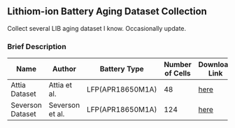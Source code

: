 ##  Lithiom-ion Battery Aging Dataset Collection
Collect several LIB aging dataset I know. Occasionally update.

### Brief Description
| **Name**         | **Author**      | **Battery Type** | **Number of Cells** | **Download Link**                                        |
|------------------|-----------------|------------------|---------------------|----------------------------------------------------------|
| Attia Dataset    | Attia et al.    | LFP(APR18650M1A) | 48                  | [here](https://data.matr.io/1/projects/5d80e633f405260001c0b60a) |
| Severson Dataset | Severson et al. | LFP(APR18650M1A) | 124                 | [here](https://data.matr.io/1/projects/5c48dd2bc625d700019f3204) |

